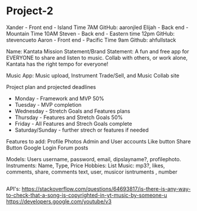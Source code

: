 # Project-2
Xander - Front end - Island Time 7AM GitHub: aaronjled
Elijah - Back end - Mountain Time 10AM
Steven - Back end - Eastern time 12pm GitHub: stevencueto
Aaron - Front end - Pacific Time 9am Github: ahfullstack

Name: Kantata
Mission Statement/Brand Statement: A fun and free app for EVERYONE to share and listen to music. Collab with others, or work alone, Kantata has the right tempo for everyone!

Music App:
Music upload, Instrument Trade/Sell, and Music Collab site

Project plan and projected deadlines
- Monday - Framework and MVP 50%
- Tuesday - MVP completion
- Wednesday - Stretch Goals and Features plans
- Thursday - Features and Stretch Goals 50%
- Friday - All Features and Strech Goals complete
- Saturday/Sunday - further strech or features if needed

Features to add:
Profile Photos
Admin and User accounts
Like button
Share Button
Google Login
Forum posts

Models:
Users username, password, email, dipslayname?, profilephoto.
Instruments: Name, Type, Price
Hobbies: List
Music: mp3?, likes, comments, share,
comments text, user, musicor isntruments , number  

## 
API's:
https://stackoverflow.com/questions/64693817/is-there-is-any-way-to-check-that-a-song-is-copyrighted-in-yt-music-by-someone-u
https://developers.google.com/youtube/v3